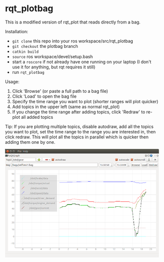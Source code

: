 # rqt_plotbag

This is a modified version of rqt_plot that reads directly from a bag.

Installation:
* `git clone` this repo into your ros workspace/src/rqt_plotbag
* `git checkout` the plotbag branch
* `catkin build`
* `source` ros workspace/devel/setup.bash
* start a `roscore` if not already have one running on your laptop (I don't use it for anything, but rqt requires it still)
* run `rqt_plotbag`

Usage:
1. Click 'Browse' (or paste a full path to a bag file)
2. Click 'Load' to open the bag file
3. Specify the time range you want to plot (shorter ranges will plot quicker)
4. Add topics in the upper left (same as normal rqt_plot)
5. If you change the time range after adding topics, click 'Redraw' to re-plot all added topics

Tip:
If you are plotting multiple topics, disable autodraw, add all the topics you want to plot, set the time range to the range you are interested in, then click redraw. 
This will plot all the topics in parallel which is quicker then adding them one by one.

![screenshot](https://raw.githubusercontent.com/StarskyRobotics/rqt_plot/plotbag/image.png)
